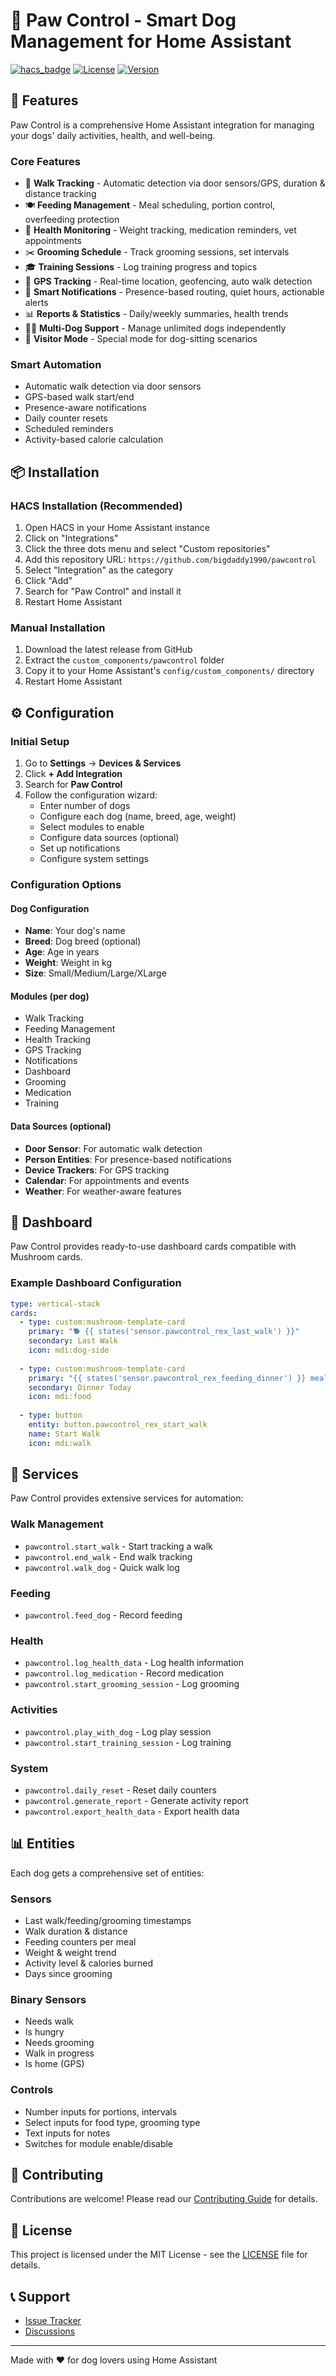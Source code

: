 # 🐾 Paw Control - Smart Dog Management for Home Assistant

[![hacs_badge](https://img.shields.io/badge/HACS-Custom-41BDF5.svg)](https://github.com/hacs/integration)
[![License](https://img.shields.io/badge/License-MIT-yellow.svg)](LICENSE)
[![Version](https://img.shields.io/badge/Version-1.0.0-blue.svg)](https://github.com/Bigdaddy1990/pawcontrol)

## 🎯 Features

Paw Control is a comprehensive Home Assistant integration for managing your dogs' daily activities, health, and well-being.

### Core Features

- 🚶 **Walk Tracking** - Automatic detection via door sensors/GPS, duration & distance tracking
- 🍽️ **Feeding Management** - Meal scheduling, portion control, overfeeding protection  
- 🏥 **Health Monitoring** - Weight tracking, medication reminders, vet appointments
- ✂️ **Grooming Schedule** - Track grooming sessions, set intervals
- 🎓 **Training Sessions** - Log training progress and topics
- 📍 **GPS Tracking** - Real-time location, geofencing, auto walk detection
- 🔔 **Smart Notifications** - Presence-based routing, quiet hours, actionable alerts
- 📊 **Reports & Statistics** - Daily/weekly summaries, health trends
- 🐕‍🦺 **Multi-Dog Support** - Manage unlimited dogs independently
- 👥 **Visitor Mode** - Special mode for dog-sitting scenarios

### Smart Automation

- Automatic walk detection via door sensors
- GPS-based walk start/end
- Presence-aware notifications
- Daily counter resets
- Scheduled reminders
- Activity-based calorie calculation

## 📦 Installation

### HACS Installation (Recommended)

1. Open HACS in your Home Assistant instance
2. Click on "Integrations"
3. Click the three dots menu and select "Custom repositories"
4. Add this repository URL: `https://github.com/bigdaddy1990/pawcontrol`
5. Select "Integration" as the category
6. Click "Add"
7. Search for "Paw Control" and install it
8. Restart Home Assistant

### Manual Installation

1. Download the latest release from GitHub
2. Extract the `custom_components/pawcontrol` folder
3. Copy it to your Home Assistant's `config/custom_components/` directory
4. Restart Home Assistant

## ⚙️ Configuration

### Initial Setup

1. Go to **Settings** → **Devices & Services**
2. Click **+ Add Integration**
3. Search for **Paw Control**
4. Follow the configuration wizard:
   - Enter number of dogs
   - Configure each dog (name, breed, age, weight)
   - Select modules to enable
   - Configure data sources (optional)
   - Set up notifications
   - Configure system settings

### Configuration Options

#### Dog Configuration
- **Name**: Your dog's name
- **Breed**: Dog breed (optional)
- **Age**: Age in years
- **Weight**: Weight in kg
- **Size**: Small/Medium/Large/XLarge

#### Modules (per dog)
- Walk Tracking
- Feeding Management
- Health Tracking
- GPS Tracking
- Notifications
- Dashboard
- Grooming
- Medication
- Training

#### Data Sources (optional)
- **Door Sensor**: For automatic walk detection
- **Person Entities**: For presence-based notifications
- **Device Trackers**: For GPS tracking
- **Calendar**: For appointments and events
- **Weather**: For weather-aware features

## 📱 Dashboard

Paw Control provides ready-to-use dashboard cards compatible with Mushroom cards.

### Example Dashboard Configuration

```yaml
type: vertical-stack
cards:
  - type: custom:mushroom-template-card
    primary: "🐕 {{ states('sensor.pawcontrol_rex_last_walk') }}"
    secondary: Last Walk
    icon: mdi:dog-side
    
  - type: custom:mushroom-template-card
    primary: "{{ states('sensor.pawcontrol_rex_feeding_dinner') }} meals"
    secondary: Dinner Today
    icon: mdi:food
    
  - type: button
    entity: button.pawcontrol_rex_start_walk
    name: Start Walk
    icon: mdi:walk
```

## 🔧 Services

Paw Control provides extensive services for automation:

### Walk Management
- `pawcontrol.start_walk` - Start tracking a walk
- `pawcontrol.end_walk` - End walk tracking
- `pawcontrol.walk_dog` - Quick walk log

### Feeding
- `pawcontrol.feed_dog` - Record feeding

### Health
- `pawcontrol.log_health_data` - Log health information
- `pawcontrol.log_medication` - Record medication
- `pawcontrol.start_grooming_session` - Log grooming

### Activities
- `pawcontrol.play_with_dog` - Log play session
- `pawcontrol.start_training_session` - Log training

### System
- `pawcontrol.daily_reset` - Reset daily counters
- `pawcontrol.generate_report` - Generate activity report
- `pawcontrol.export_health_data` - Export health data

## 📊 Entities

Each dog gets a comprehensive set of entities:

### Sensors
- Last walk/feeding/grooming timestamps
- Walk duration & distance
- Feeding counters per meal
- Weight & weight trend
- Activity level & calories burned
- Days since grooming

### Binary Sensors
- Needs walk
- Is hungry
- Needs grooming
- Walk in progress
- Is home (GPS)

### Controls
- Number inputs for portions, intervals
- Select inputs for food type, grooming type
- Text inputs for notes
- Switches for module enable/disable

## 🤝 Contributing

Contributions are welcome! Please read our [Contributing Guide](CONTRIBUTING.md) for details.

## 📝 License

This project is licensed under the MIT License - see the [LICENSE](LICENSE) file for details.

## 📞 Support

- [Issue Tracker](https://github.com/Bigdaddy1990/pawcontrol/issues)
- [Discussions](https://github.com/Bigdaddy1990/pawcontrol/discussions)

---

Made with ❤️ for dog lovers using Home Assistant
